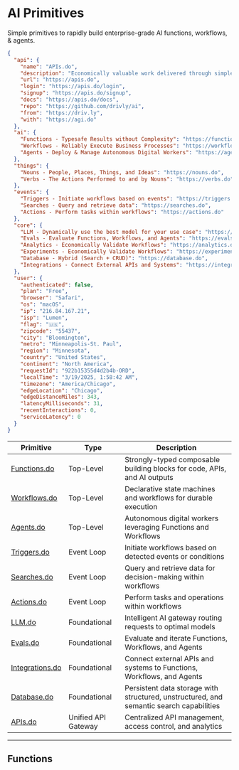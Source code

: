 # AI Primitives

Simple primitives to rapidly build enterprise-grade AI functions, workflows, & agents.

```json
{
  "api": {
    "name": "APIs.do",
    "description": "Economically valuable work delivered through simple APIs",
    "url": "https://apis.do",
    "login": "https://apis.do/login",
    "signup": "https://apis.do/signup",
    "docs": "https://apis.do/docs",
    "repo": "https://github.com/drivly/ai",
    "from": "https://driv.ly",
    "with": "https://agi.do"
  },
  "ai": {
    "Functions - Typesafe Results without Complexity": "https://functions.do",
    "Workflows - Reliably Execute Business Processes": "https://workflows.do",
    "Agents - Deploy & Manage Autonomous Digital Workers": "https://agents.do"
  },
  "things": {
    "Nouns - People, Places, Things, and Ideas": "https://nouns.do",
    "Verbs - The Actions Performed to and by Nouns": "https://verbs.do"
  },
  "events": {
    "Triggers - Initiate workflows based on events": "https://triggers.do",
    "Searches - Query and retrieve data": "https://searches.do",
    "Actions - Perform tasks within workflows": "https://actions.do"
  },
  "core": {
    "LLM - Dynamically use the best model for your use case": "https://llm.do",
    "Evals - Evaluate Functions, Workflows, and Agents": "https://evals.do",
    "Analytics - Economically Validate Workflows": "https://analytics.do",
    "Experiments - Economically Validate Workflows": "https://experiments.do",
    "Database - Hybrid (Search + CRUD)": "https://database.do",
    "Integrations - Connect External APIs and Systems": "https://integrations.do"
  },
  "user": {
    "authenticated": false,
    "plan": "Free",
    "browser": "Safari",
    "os": "macOS",
    "ip": "216.84.167.21",
    "isp": "Lumen",
    "flag": "🇺🇸",
    "zipcode": "55437",
    "city": "Bloomington",
    "metro": "Minneapolis-St. Paul",
    "region": "Minnesota",
    "country": "United States",
    "continent": "North America",
    "requestId": "922b15355d4d2b4b-ORD",
    "localTime": "3/19/2025, 1:58:42 AM",
    "timezone": "America/Chicago",
    "edgeLocation": "Chicago",
    "edgeDistanceMiles": 343,
    "latencyMilliseconds": 31,
    "recentInteractions": 0,
    "serviceLatency": 0
  }
}
```

| Primitive                         | Type                | Description                                                                             |
| --------------------------------- | ------------------- | --------------------------------------------------------------------------------------- |
| [Functions.do](./functions)       | Top-Level           | Strongly-typed composable building blocks for code, APIs, and AI outputs                |
| [Workflows.do](./workflows)       | Top-Level           | Declarative state machines and workflows for durable execution                          |
| [Agents.do](./agents)             | Top-Level           | Autonomous digital workers leveraging Functions and Workflows                           |
| [Triggers.do](./triggers)         | Event Loop          | Initiate workflows based on detected events or conditions                               |
| [Searches.do](./searches)         | Event Loop          | Query and retrieve data for decision-making within workflows                            |
| [Actions.do](./actions)           | Event Loop          | Perform tasks and operations within workflows                                           |
| [LLM.do](./llm)                   | Foundational        | Intelligent AI gateway routing requests to optimal models                               |
| [Evals.do](./evals)               | Foundational        | Evaluate and iterate Functions, Workflows, and Agents                                   |
| [Integrations.do](./integrations) | Foundational        | Connect external APIs and systems to Functions, Workflows, and Agents                   |
| [Database.do](./database)         | Foundational        | Persistent data storage with structured, unstructured, and semantic search capabilities |
| [APIs.do](https://apis.do)        | Unified API Gateway | Centralized API management, access control, and analytics                               |

---

## Functions

```ts

```
